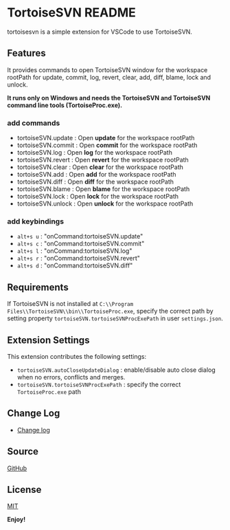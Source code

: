 # TortoiseSVN README

tortoisesvn is a simple extension for VSCode to use TortoiseSVN.

## Features

It provides commands to open TortoiseSVN window for the workspace rootPath for update, commit, log, revert, clear, add, diff, blame, lock and unlock. 

**It runs only on Windows and needs the TortoiseSVN and TortoiseSVN command line tools (TortoiseProc.exe).**
### add commands

* tortoiseSVN.update : Open __update__ for the workspace rootPath
* tortoiseSVN.commit : Open __commit__ for the workspace rootPath
* tortoiseSVN.log : Open __log__ for the workspace rootPath
* tortoiseSVN.revert : Open __revert__ for the workspace rootPath
* tortoiseSVN.clear : Open __clear__ for the workspace rootPath
* tortoiseSVN.add : Open __add__ for the workspace rootPath
* tortoiseSVN.diff : Open __diff__ for the workspace rootPath
* tortoiseSVN.blame : Open __blame__ for the workspace rootPath
* tortoiseSVN.lock : Open __lock__ for the workspace rootPath
* tortoiseSVN.unlock : Open __unlock__ for the workspace rootPath

### add keybindings

* `alt+s u` : "onCommand:tortoiseSVN.update"
* `alt+s c` : "onCommand:tortoiseSVN.commit"
* `alt+s l` : "onCommand:tortoiseSVN.log"
* `alt+s r` : "onCommand:tortoiseSVN.revert"
* `alt+s d` : "onCommand:tortoiseSVN.diff"

## Requirements

If TortoiseSVN is not installed at `C:\\Program Files\\TortoiseSVN\\bin\\TortoiseProc.exe`, specify the correct path
by setting property `tortoiseSVN.tortoiseSVNProcExePath` in user `settings.json`. 

## Extension Settings

This extension contributes the following settings:

* `tortoiseSVN.autoCloseUpdateDialog` : enable/disable auto close dialog when no errors, conflicts and merges.
* `tortoiseSVN.tortoiseSVNProcExePath` : specify the correct `TortoiseProc.exe` path

## Change Log 

* [Change log](https://raw.githubusercontent.com/fantacytyx/vscode-tortoise-svn/master/CHANGELOG.md)

## Source

[GitHub](https://raw.githubusercontent.com/fantacytyx/vscode-tortoise-svn)
                
## License

[MIT](https://raw.githubusercontent.com/fantacytyx/vscode-tortoise-svn/master/LICENSE)

**Enjoy!**